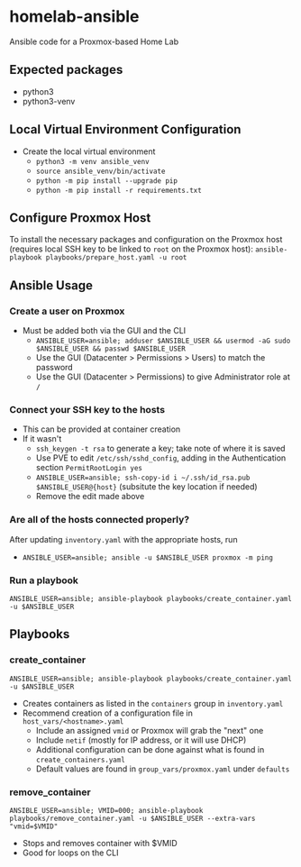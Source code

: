 # homelab-ansible
Ansible code for a Proxmox-based Home Lab

## Expected packages
- python3
- python3-venv

## Local Virtual Environment Configuration
- Create the local virtual environment
    - `python3 -m venv ansible_venv`
    - `source ansible_venv/bin/activate`
    - `python -m pip install --upgrade pip`
    - `python -m pip install -r requirements.txt`

## Configure Proxmox Host
To install the necessary packages and configuration on the Proxmox host (requires local SSH key to be linked to `root` on the Proxmox host):
`ansible-playbook playbooks/prepare_host.yaml -u root`

## Ansible Usage

### Create a user on Proxmox
- Must be added both via the GUI and the CLI
    - `ANSIBLE_USER=ansible; adduser $ANSIBLE_USER && usermod -aG sudo $ANSIBLE_USER && passwd $ANSIBLE_USER`
    - Use the GUI (Datacenter > Permissions > Users) to match the password
    - Use the GUI (Datacenter > Permissions) to give Administrator role at `/`

### Connect your SSH key to the hosts
- This can be provided at container creation
- If it wasn't
    - `ssh_keygen -t rsa` to generate a key; take note of where it is saved
    - Use PVE to edit `/etc/ssh/sshd_config`, adding in the Authentication section `PermitRootLogin yes`
    - `ANSIBLE_USER=ansible; ssh-copy-id i ~/.ssh/id_rsa.pub $ANSIBLE_USER@{host}` (subsitute the key location if needed)
    - Remove the edit made above

### Are all of the hosts connected properly?
After updating `inventory.yaml` with the appropriate hosts, run
- `ANSIBLE_USER=ansible; ansible -u $ANSIBLE_USER proxmox -m ping`

### Run a playbook
`ANSIBLE_USER=ansible; ansible-playbook playbooks/create_container.yaml -u $ANSIBLE_USER`

## Playbooks

### create_container
`ANSIBLE_USER=ansible; ansible-playbook playbooks/create_container.yaml -u $ANSIBLE_USER`
- Creates containers as listed in the `containers` group in `inventory.yaml`
- Recommend creation of a configuration file in `host_vars/<hostname>.yaml`
    - Include an assigned `vmid` or Proxmox will grab the "next" one
    - Include `netif` (mostly for IP address, or it will use DHCP)
    - Additional configuration can be done against what is found in `create_containers.yaml`
    - Default values are found in `group_vars/proxmox.yaml` under `defaults`

### remove_container
`ANSIBLE_USER=ansible; VMID=000; ansible-playbook playbooks/remove_container.yaml -u $ANSIBLE_USER --extra-vars "vmid=$VMID"`
- Stops and removes container with $VMID
- Good for loops on the CLI
